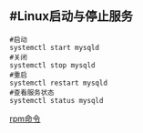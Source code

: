 
## #Linux启动与停止服务

```shell
#启动
systemctl start mysqld
#关闭
systemctl stop mysqld
#重启
systemctl restart mysqld
#查看服务状态
systemctl status mysqld
```

[rpm命令](rpm命令.md)